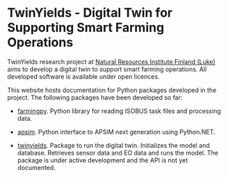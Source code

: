 # TwinYields - Digital Twin for Supporting Smart Farming Operations

TwinYields research project at [Natural Resources Institute Finland (Luke)](https://luke.fi/en) aims to develop a digital twin to support smart farming operations. All developed software is available under open licences.

This website hosts documentation for Python packages developed in the project. The following packages have been developed so far:

* [farmingpy](https://github.com/TwinYields/farmingpy). Python library for reading ISOBUS task files and processing data.

* [apsim](https://github.com/TwinYields/apsim-python). Python interface to APSIM next generation using Python.NET.

* [twinyields](https://github.com/TwinYields/twinyields-python). Package to run the digital twin. Initializes the model and database. Retrieves sensor data and EO data and runs the model. The package is under active development and the API is not yet documented.



```{tableofcontents}
```
